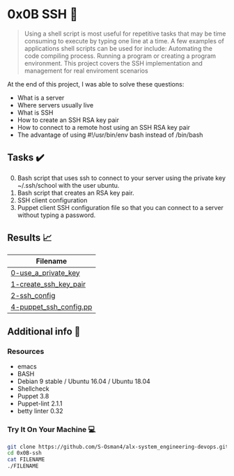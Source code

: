 # 0x0B SSH :wrench:

> Using a shell script is most useful for repetitive tasks that may be time consuming to execute by typing one line at a time. A few examples of applications shell scripts can be used for include: Automating the code compiling process. Running a program or creating a program environment. This project covers the SSH implementation and management for real enviroment scenarios

At the end of this project, I was able to solve these questions:

* What is a server
* Where servers usually live
* What is SSH
* How to create an SSH RSA key pair
* How to connect to a remote host using an SSH RSA key pair
* The advantage of using #!/usr/bin/env bash instead of /bin/bash


## Tasks :heavy_check_mark:

0. Bash script that uses ssh to connect to your server using the private key ~/.ssh/school with the user ubuntu.
1. Bash script that creates an RSA key pair.
2. SSH client configuration
3. Puppet client SSH configuration file so that you can connect to a server without typing a password.


## Results :chart_with_upwards_trend:

| Filename |
| ------ |
| [0-use_a_private_key](./0-use_a_private_key)|
| [1-create_ssh_key_pair](./1-create_ssh_key_pair)|
| [2-ssh_config](./2-ssh_config)|
| [4-puppet_ssh_config.pp](./4-puppet_ssh_config.pp)|


## Additional info :construction:
### Resources

- emacs
- BASH
- Debian 9 stable / Ubuntu 16.04 / Ubuntu 18.04 
- Shellcheck
- Puppet 3.8
- Puppet-lint 2.1.1
- betty linter 0.32

### Try It On Your Machine :computer:
```bash
git clone https://github.com/S-Osman4/alx-system_engineering-devops.git
cd 0x0B-ssh
cat FILENAME
./FILENAME
```
